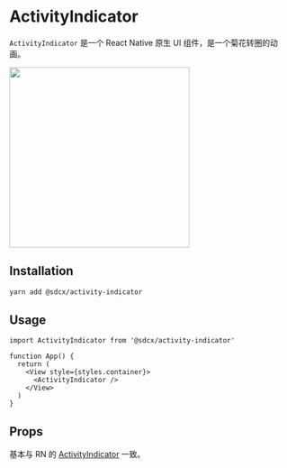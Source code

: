 # ActivityIndicator

`ActivityIndicator` 是一个 React Native 原生 UI 组件，是一个菊花转圈的动画。

<img src="./docs/assets/activity.png" width="320">

## Installation

```bash
yarn add @sdcx/activity-indicator
```

## Usage

```tsx
import ActivityIndicator from '@sdcx/activity-indicator'

function App() {
  return (
    <View style={styles.container}>
      <ActivityIndicator />
    </View>
  )
}
```

## Props

基本与 RN 的 [ActivityIndicator](https://reactnative.dev/docs/activityindicator) 一致。
